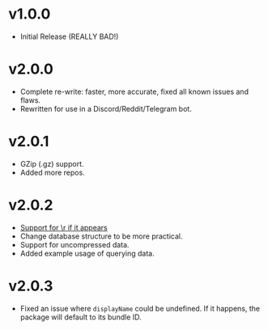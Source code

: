 # v1.0.0
* Initial Release (REALLY BAD!)

# v2.0.0
* Complete re-write: faster, more accurate, fixed all known issues and flaws.
* Rewritten for use in a Discord/Reddit/Telegram bot.

# v2.0.1
* GZip (.gz) support.
* Added more repos.

# v2.0.2
* [Support for \r if it appears](https://stackoverflow.com/a/1761086)
* Change database structure to be more practical.
* Support for uncompressed data.
* Added example usage of querying data.

# v2.0.3
* Fixed an issue where ``displayName`` could be undefined. If it happens, the package will default to its bundle ID.
